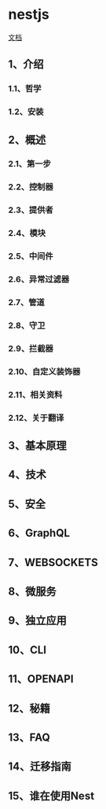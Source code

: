 # nestjs
[文档](https://docs.nestjs.cn/10/introduction)

## 1、介绍
### 1.1、哲学
### 1.2、安装
## 2、概述
### 2.1、第一步
### 2.2、控制器
### 2.3、提供者
### 2.4、模块
### 2.5、中间件
### 2.6、异常过滤器
### 2.7、管道
### 2.8、守卫
### 2.9、拦截器
### 2.10、自定义装饰器
### 2.11、相关资料
### 2.12、关于翻译
## 3、基本原理
## 4、技术
## 5、安全
## 6、GraphQL
## 7、WEBSOCKETS
## 8、微服务
## 9、独立应用
## 10、CLI
## 11、OPENAPI
## 12、秘籍
## 13、FAQ
## 14、迁移指南
## 15、谁在使用Nest
